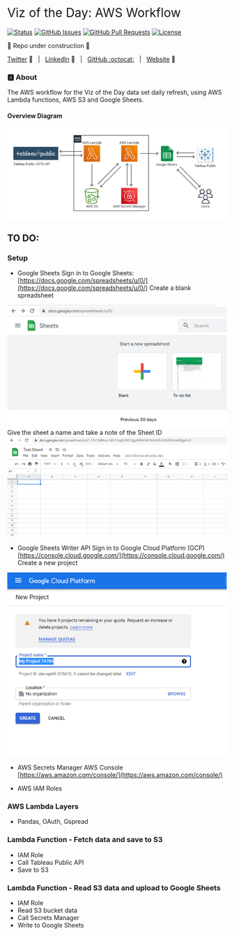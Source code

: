 <h1 style="font-weight:normal"> 
  Viz of the Day: AWS Workflow 
</h1>

[![Status](https://img.shields.io/badge/status-active-success.svg)]() [![GitHub Issues](https://img.shields.io/github/issues/wjsutton/votd-fetch-and-upload.svg)](https://github.com/wjsutton/votd-fetch-and-upload/issues) [![GitHub Pull Requests](https://img.shields.io/github/issues-pr/wjsutton/votd-fetch-and-upload.svg)](https://github.com/wjsutton/votd-fetch-and-upload/pulls) [![License](https://img.shields.io/badge/license-MIT-blue.svg)](/LICENSE)

:construction: Repo under construction :construction:

[Twitter][Twitter] :speech_balloon:&nbsp;&nbsp;&nbsp;|&nbsp;&nbsp;&nbsp;[LinkedIn][LinkedIn] :necktie:&nbsp;&nbsp;&nbsp;|&nbsp;&nbsp;&nbsp;[GitHub :octocat:][GitHub]&nbsp;&nbsp;&nbsp;|&nbsp;&nbsp;&nbsp;[Website][Website] :link:

<!--/div-->

<!--
Quick Link 
-->

[Twitter]:https://twitter.com/WJSutton12
[LinkedIn]:https://www.linkedin.com/in/will-sutton-14711627/
[GitHub]:https://github.com/wjsutton
[Website]:https://wjsutton.github.io/

### :a: About
The AWS workflow for the Viz of the Day data set daily refresh, using AWS Lambda functions, AWS S3 and Google Sheets.

#### Overview Diagram
<img src="https://github.com/wjsutton/votd-fetch-and-upload/blob/main/Diagram.png?raw=true">


## TO DO:

### Setup

- Google Sheets
Sign in to Google Sheets: [https://docs.google.com/spreadsheets/u/0/](https://docs.google.com/spreadsheets/u/0/)
Create a blank spreadsheet
<img src="https://github.com/wjsutton/votd-fetch-and-upload/blob/main/google_sheets_create_new.png?raw=true">
Give the sheet a name and take a note of the Sheet ID
<img src="https://github.com/wjsutton/votd-fetch-and-upload/blob/main/google_sheets_save_test_sheet.png?raw=true">

- Google Sheets Writer API 
Sign in to Google Cloud Platform (GCP) [https://console.cloud.google.com/](https://console.cloud.google.com/)
Create a new project
<img src="https://github.com/wjsutton/votd-fetch-and-upload/blob/main/gcp_new_project.png?raw=true">

- AWS Secrets Manager
AWS Console [https://aws.amazon.com/console/](https://aws.amazon.com/console/)

- AWS IAM Roles

### AWS Lambda Layers

- Pandas, OAuth, Gspread

### Lambda Function - Fetch data and save to S3

- IAM Role
- Call Tableau Public API
- Save to S3

### Lambda Function - Read S3 data and upload to Google Sheets

- IAM Role
- Read S3 bucket data
- Call Secrets Manager
- Write to Google Sheets
